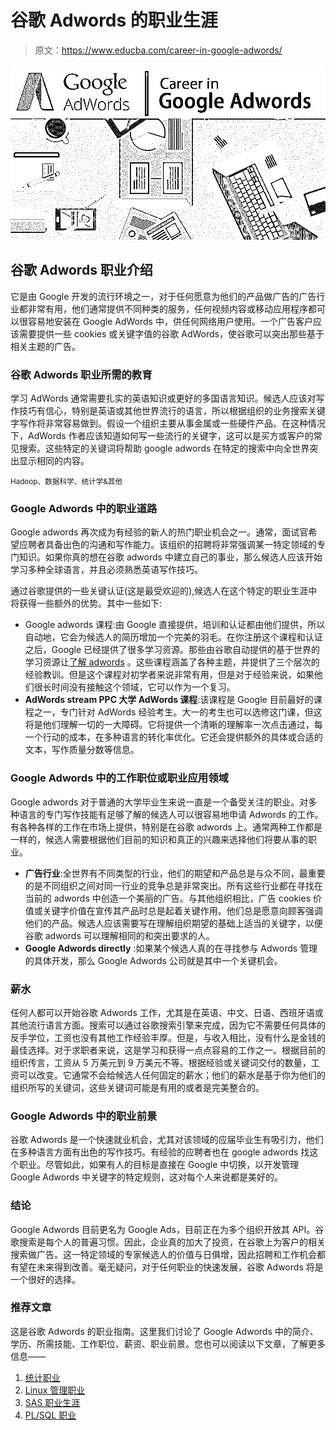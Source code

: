 # 谷歌 Adwords 的职业生涯

> 原文：<https://www.educba.com/career-in-google-adwords/>

![Career In Google Adwords](img/c4e38cd2ae6f6a2063eb77c7b76c0509.png)



## 谷歌 Adwords 职业介绍

它是由 Google 开发的流行环境之一，对于任何愿意为他们的产品做广告的广告行业都非常有用，他们通常提供不同种类的服务，任何视频内容或移动应用程序都可以很容易地安装在 Google AdWords 中，供任何网络用户使用。一个广告客户应该需要提供一些 cookies 或关键字值的谷歌 AdWords，使谷歌可以突出那些基于相关主题的广告。

### 谷歌 Adwords 职业所需的教育

学习 AdWords 通常需要扎实的英语知识或更好的多国语言知识。候选人应该对写作技巧有信心，特别是英语或其他世界流行的语言，所以根据组织的业务搜索关键字写作将非常容易做到。假设一个组织主要从事金属或一些硬件产品。在这种情况下，AdWords 作者应该知道如何写一些流行的关键字，这可以是买方或客户的常见搜索。这些特定的关键词将帮助 google adwords 在特定的搜索中向全世界突出显示相同的内容。

<small>Hadoop、数据科学、统计学&其他</small>

### Google Adwords 中的职业道路

Google adwords 再次成为有经验的新人的热门职业机会之一。通常，面试官希望应聘者具备出色的沟通和写作能力。该组织的招聘将非常强调某一特定领域的专门知识。如果你真的想在谷歌 adwords 中建立自己的事业，那么候选人应该开始学习多种全球语言，并且必须熟悉英语写作技巧。

通过谷歌提供的一些关键认证(这是最受欢迎的),候选人在这个特定的职业生涯中将获得一些额外的优势。其中一些如下:

*   Google adwords 课程:由 Google 直接提供，培训和认证都由他们提供，所以自动地，它会为候选人的简历增加一个完美的羽毛。在你注册这个课程和认证之后，Google 已经提供了很多学习资源。那些由谷歌自动提供的基于世界的学习资源让[了解 adwords](https://www.educba.com/use-google-adwords/) 。这些课程涵盖了各种主题，并提供了三个层次的经验教训。但是这个课程对初学者来说非常有用，但是对于经验来说，如果他们很长时间没有接触这个领域，它可以作为一个复习。
*   **AdWords stream PPC 大学 AdWords 课程**:该课程是 Google 目前最好的课程之一，专门针对 AdWords 经验考生。大一的考生也可以选修这门课，但这将是他们理解一切的一大障碍。它将提供一个清晰的理解率一次点击通过，每一个行动的成本，在多种语言的转化率优化。它还会提供额外的具体或合适的文本，写作质量分数等信息。

### Google Adwords 中的工作职位或职业应用领域

Google adwords 对于普通的大学毕业生来说一直是一个备受关注的职业。对多种语言的专门写作技能有足够了解的候选人可以很容易地申请 Adwords 的工作。有各种各样的工作在市场上提供，特别是在谷歌 adwords 上。通常两种工作都是一样的，候选人需要根据他们目前的知识和真正的兴趣来选择他们将要从事的职业。

*   **广告行业**:全世界有不同类型的行业，他们的期望和产品总是与众不同，最重要的是不同组织之间对同一行业的竞争总是非常突出。所有这些行业都在寻找在当前的 adwords 中创造一个美丽的广告。与其他组织相比，广告 cookies 价值或关键字价值在宣传其产品时总是起着关键作用。他们总是愿意向顾客强调他们的产品。候选人应该需要写在理解组织期望的基础上适当的关键字，以便谷歌 adwords 可以理解相同的和突出要求的人。
*   **Google Adwords directly** :如果某个候选人真的在寻找参与 Adwords 管理的具体开发，那么 Google Adwords 公司就是其中一个关键机会。

### 薪水

任何人都可以开始谷歌 Adwords 工作，尤其是在英语、中文、日语、西班牙语或其他流行语言方面。搜索可以通过谷歌搜索引擎来完成，因为它不需要任何具体的反手学位，工资也没有其他工作经验丰厚。但是，与收入相比，没有什么是金钱的最佳选择。对于求职者来说，这是学习和获得一点点容易的工作之一。根据目前的组织传言，工资从 5 万美元到 9 万美元不等。根据经验或关键词交付的数量，工资可以改变。它通常不会给候选人任何固定的薪水；他们的薪水是基于你为他们的组织所写的关键词，这些关键词可能是有用的或者是完美整合的。

### Google Adwords 中的职业前景

谷歌 Adwords 是一个快速就业机会，尤其对该领域的应届毕业生有吸引力，他们在多种语言方面有出色的写作技巧。有经验的应聘者也在 google adwords 找这个职业。尽管如此，如果有人的目标是直接在 Google 中切换，以开发管理 Google Adwords 中关键字的特定规则，这对每个人来说都是美好的。

### 结论

Google Adwords 目前更名为 Google Ads，目前正在为多个组织开放其 API。谷歌搜索是每个人的普遍习惯。因此，企业真的加大了投资，在谷歌上为客户的相关搜索做广告。这一特定领域的专家候选人的价值与日俱增，因此招聘和工作机会都有望在未来得到改善。毫无疑问，对于任何职业的快速发展，谷歌 Adwords 将是一个很好的选择。

### 推荐文章

这是谷歌 Adwords 的职业指南。这里我们讨论了 Google Adwords 中的简介、学历、所需技能、工作职位、薪资、职业前景。您也可以阅读以下文章，了解更多信息——

1.  [统计职业](https://www.educba.com/careers-in-statistics/)
2.  [Linux 管理职业](https://www.educba.com/careers-in-linux-administration/)
3.  [SAS 职业生涯](https://www.educba.com/career-in-sas/)
4.  [PL/SQL 职业](https://www.educba.com/careers-in-pl-sql/)





